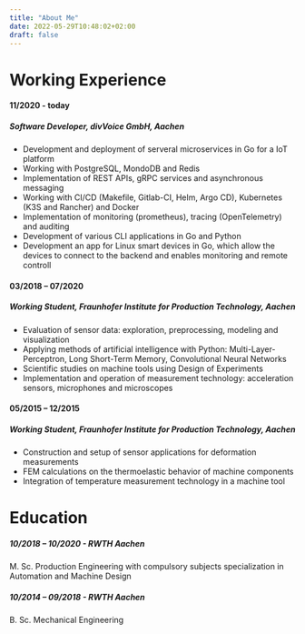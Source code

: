 ```yaml
---
title: "About Me"
date: 2022-05-29T10:48:02+02:00
draft: false
---
```



# Working Experience
#### 11/2020 - today
##### Software Developer, divVoice GmbH, Aachen
* Development and deployment of serveral microservices in Go for a IoT platform
* Working with PostgreSQL, MondoDB and Redis
* Implementation of REST APIs, gRPC services and asynchronous messaging
* Working with CI/CD (Makefile, Gitlab-CI, Helm, Argo CD), Kubernetes (K3S and Rancher) and Docker
* Implementation of monitoring (prometheus), tracing (OpenTelemetry) and auditing
* Development of various CLI applications in Go and Python
* Development an app for Linux smart devices in Go, which allow the devices to connect to the backend and enables monitoring and remote controll


#### 03/2018 – 07/2020 
##### Working Student, Fraunhofer Institute for Production Technology, Aachen
* Evaluation of sensor data: exploration, preprocessing, modeling and visualization
* Applying methods of artificial intelligence with Python: Multi-Layer-Perceptron, Long Short-Term Memory, Convolutional Neural Networks
* Scientific studies on machine tools using Design of Experiments
* Implementation and operation of measurement technology: acceleration sensors, microphones and microscopes

#### 05/2015 – 12/2015 
##### Working Student, Fraunhofer Institute for Production Technology, Aachen
* Construction and setup of sensor applications for deformation measurements
* FEM calculations on the thermoelastic behavior of machine components
* Integration of temperature measurement technology in a machine tool	

# Education
##### 10/2018 – 10/2020 - RWTH Aachen
M. Sc. Production Engineering with compulsory subjects specialization in Automation and Machine Design
##### 10/2014 – 09/2018 - RWTH Aachen
B. Sc. Mechanical Engineering
